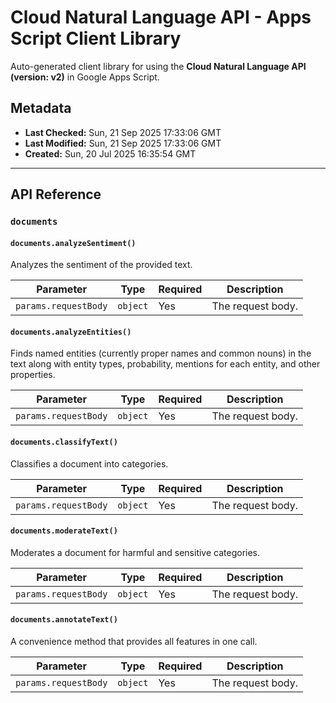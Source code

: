 # Cloud Natural Language API - Apps Script Client Library

Auto-generated client library for using the **Cloud Natural Language API (version: v2)** in Google Apps Script.

## Metadata

- **Last Checked:** Sun, 21 Sep 2025 17:33:06 GMT
- **Last Modified:** Sun, 21 Sep 2025 17:33:06 GMT
- **Created:** Sun, 20 Jul 2025 16:35:54 GMT



---

## API Reference

### `documents`

#### `documents.analyzeSentiment()`

Analyzes the sentiment of the provided text.

| Parameter | Type | Required | Description |
|---|---|---|---|
| `params.requestBody` | `object` | Yes | The request body. |

#### `documents.analyzeEntities()`

Finds named entities (currently proper names and common nouns) in the text along with entity types, probability, mentions for each entity, and other properties.

| Parameter | Type | Required | Description |
|---|---|---|---|
| `params.requestBody` | `object` | Yes | The request body. |

#### `documents.classifyText()`

Classifies a document into categories.

| Parameter | Type | Required | Description |
|---|---|---|---|
| `params.requestBody` | `object` | Yes | The request body. |

#### `documents.moderateText()`

Moderates a document for harmful and sensitive categories.

| Parameter | Type | Required | Description |
|---|---|---|---|
| `params.requestBody` | `object` | Yes | The request body. |

#### `documents.annotateText()`

A convenience method that provides all features in one call.

| Parameter | Type | Required | Description |
|---|---|---|---|
| `params.requestBody` | `object` | Yes | The request body. |